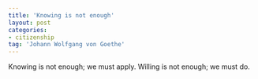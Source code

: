 ```yaml
---
title: 'Knowing is not enough'
layout: post
categories:
- citizenship
tag: 'Johann Wolfgang von Goethe'
---
```


Knowing is not enough; we must apply. Willing is not enough; we must do.